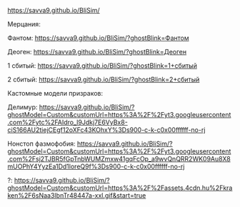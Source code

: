 https://savva9.github.io/BliSim/


Мерцания:

  Фантом: https://savva9.github.io/BliSim/?ghostBlink=Фантом
  
  Деоген: https://savva9.github.io/BliSim/?ghostBlink=Деоген
  
  1 сбитый: https://savva9.github.io/BliSim/?ghostBlink=1+сбитый
  
  2 сбитый: https://savva9.github.io/BliSim/?ghostBlink=2+сбитый


Кастомные модели призраков:

  Делимур: https://savva9.github.io/BliSim/?ghostModel=Custom&customUrl=https%3A%2F%2Fyt3.googleusercontent.com%2Fytc%2FAIdro_l9Jdkj7E6VyBx8-ciS166AU2tiejCEgf12oXFc43KOhxY%3Ds900-c-k-c0x00ffffff-no-rj
  
  Нонстоп фазмофобия: https://savva9.github.io/BliSim/?ghostModel=Custom&customUrl=https%3A%2F%2Fyt3.googleusercontent.com%2Fsj2TJBR5fGpTnbWUMZmxw41gqFcOp_a9wvQnQRR2WK09Au8X8mUOPhY4YyzEa1Dd1loreQ9f%3Ds900-c-k-c0x00ffffff-no-rj
  
  ?: https://savva9.github.io/BliSim/?ghostModel=Custom&customUrl=https%3A%2F%2Fassets.4cdn.hu%2Fkraken%2F6sNaa3IbnTr48447a-xxl.gif&start=true

